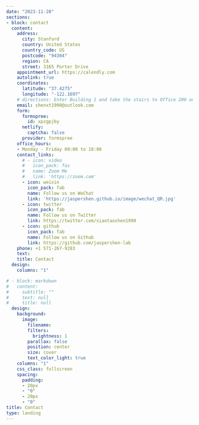```yaml
---
date: "2023-11-20"
sections:
- block: contact
  content:
    address:
      city: Stanford
      country: United States
      country_code: US
      postcode: "94304"
      region: CA
      street: 3165 Porter Drive
    appointment_url: https://calendly.com
    autolink: true
    coordinates:
      latitude: "37.4275"
      longitude: "-122.1697"
    # directions: Enter Building 1 and take the stairs to Office 200 on Floor 2
    email: shenxt1990@outlook.com
    form:
      formspree:
        id: xpzgpjby
      netlify:
        captcha: false
      provider: formspree
    office_hours:
    - Monday - Friday 09:00 to 18:00
    contact_links:
      # - icon: video
      #   icon_pack: fas
      #   name: Zoom Me
      #   link: 'https://zoom.com'
      - icon: weixin
        icon_pack: fab
        name: Follow us on WeChat
        link: 'https://jaspershen.github.io/image/wechat_QR.jpg'
      - icon: twitter
        icon_pack: fab
        name: Follow us on Twitter
        link: https://twitter.com/xiaotaoshen1990
      - icon: github
        icon_pack: fab
        name: Follow us on Github
        link: https://github.com/jaspershen-lab
    phone: +1 571-267-9283
    text: 
    title: Contact
  design:
    columns: "1"

# - block: markdown
#   content:
#     subtitle: ""
#     text: null
#     title: null
  design:
    background:
      image:
        filename: 
        filters:
          brightness: 1
        parallax: false
        position: center
        size: cover
        text_color_light: true
    columns: "1"
    css_class: fullscreen
    spacing:
      padding:
      - 20px
      - "0"
      - 20px
      - "0"
title: Contact
type: landing
---
```

